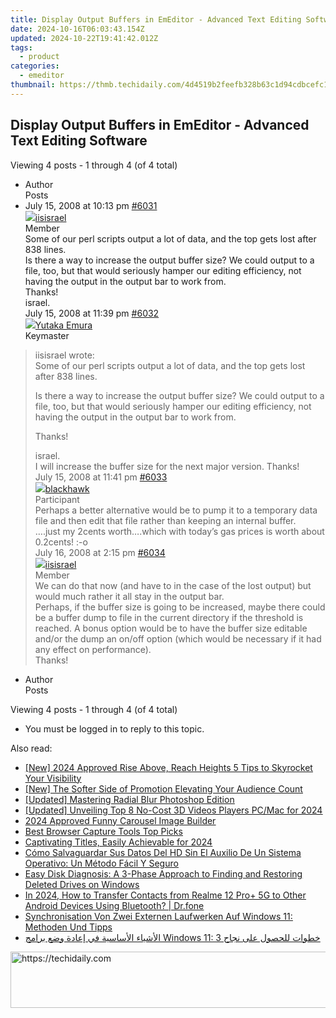 ```yaml
---
title: Display Output Buffers in EmEditor - Advanced Text Editing Software
date: 2024-10-16T06:03:43.154Z
updated: 2024-10-22T19:41:42.012Z
tags:
  - product
categories:
  - emeditor
thumbnail: https://thmb.techidaily.com/4d4519b2feefb328b63c1d94cdbcefc1487c835a8052a017be6091c495520e05.jpg
---
```


## Display Output Buffers in EmEditor - Advanced Text Editing Software

Viewing 4 posts - 1 through 4 (of 4 total)

* Author  
Posts
* July 15, 2008 at 10:13 pm [#6031](https://tools.techidaily.com/emeditor/products/)  
[![](https://secure.gravatar.com/avatar/8bf40fd046e10dfd445d21eb0b0d8d93?s=80&d=identicon&r=g)iisisrael](https://www.emeditor.com/forums/users/iisisrael/ "View iisisrael's profile")  
Member  
Some of our perl scripts output a lot of data, and the top gets lost after 838 lines.  
 Is there a way to increase the output buffer size? We could output to a file, too, but that would seriously hamper our editing efficiency, not having the output in the output bar to work from.  
 Thanks!  
 israel.  
July 15, 2008 at 11:39 pm [#6032](https://tools.techidaily.com/emeditor/products/)  
[![](https://secure.gravatar.com/avatar/a0a6377144ed3636f985d87303f65ed2?s=80&d=identicon&r=g)Yutaka Emura](https://www.emeditor.com/forums/users/yemura/ "View Yutaka Emura's profile")  
Keymaster  
> iisisrael wrote:  
> Some of our perl scripts output a lot of data, and the top gets lost after 838 lines.  
>  
> Is there a way to increase the output buffer size? We could output to a file, too, but that would seriously hamper our editing efficiency, not having the output in the output bar to work from.  
>  
> Thanks!  
>  
> israel.  
 I will increase the buffer size for the next major version. Thanks!  
July 15, 2008 at 11:41 pm [#6033](https://tools.techidaily.com/emeditor/products/)  
[![](https://secure.gravatar.com/avatar/b4950aabee55ce60ebda7305b22c354b?s=80&d=identicon&r=g)blackhawk](https://www.emeditor.com/forums/users/blackhawk/ "View blackhawk's profile")  
Participant  
Perhaps a better alternative would be to pump it to a temporary data file and then edit that file rather than keeping an internal buffer.  
 ….just my 2cents worth….which with today’s gas prices is worth about 0.2cents! :-o  
July 16, 2008 at 2:15 pm [#6034](https://tools.techidaily.com/emeditor/products/)  
[![](https://secure.gravatar.com/avatar/8bf40fd046e10dfd445d21eb0b0d8d93?s=80&d=identicon&r=g)iisisrael](https://www.emeditor.com/forums/users/iisisrael/ "View iisisrael's profile")  
Member  
We can do that now (and have to in the case of the lost output) but would much rather it all stay in the output bar.  
 Perhaps, if the buffer size is going to be increased, maybe there could be a buffer dump to file in the current directory if the threshold is reached. A bonus option would be to have the buffer size editable and/or the dump an on/off option (which would be necessary if it had any effect on performance).  
 Thanks!
* Author  
Posts

Viewing 4 posts - 1 through 4 (of 4 total)

* You must be logged in to reply to this topic.

<ins class="adsbygoogle"
     style="display:block"
     data-ad-format="autorelaxed"
     data-ad-client="ca-pub-7571918770474297"
     data-ad-slot="1223367746"></ins>

<ins class="adsbygoogle"
     style="display:block"
     data-ad-client="ca-pub-7571918770474297"
     data-ad-slot="8358498916"
     data-ad-format="auto"
     data-full-width-responsive="true"></ins>

<span class="atpl-alsoreadstyle">Also read:</span>
<div><ul>
<li><a href="https://youtube-web.techidaily.com/024-approved-rise-above-reach-heights-5-tips-to-skyrocket-your-visibility/"><u>[New] 2024 Approved Rise Above, Reach Heights 5 Tips to Skyrocket Your Visibility</u></a></li>
<li><a href="https://facebook-video-share.techidaily.com/new-the-softer-side-of-promotion-elevating-your-audience-count/"><u>[New] The Softer Side of Promotion Elevating Your Audience Count</u></a></li>
<li><a href="https://extra-approaches.techidaily.com/updated-mastering-radial-blur-photoshop-edition/"><u>[Updated] Mastering Radial Blur Photoshop Edition</u></a></li>
<li><a href="https://article-tips.techidaily.com/updated-unveiling-top-8-no-cost-3d-videos-players-pcmac-for-2024/"><u>[Updated] Unveiling Top 8 No-Cost 3D Videos Players PC/Mac for 2024</u></a></li>
<li><a href="https://some-techniques.techidaily.com/2024-approved-funny-carousel-image-builder/"><u>2024 Approved Funny Carousel Image Builder</u></a></li>
<li><a href="https://screen-mirroring-recording.techidaily.com/best-browser-capture-tools-top-picks/"><u>Best Browser Capture Tools Top Picks</u></a></li>
<li><a href="https://extra-information.techidaily.com/captivating-titles-easily-achievable-for-2024/"><u>Captivating Titles, Easily Achievable for 2024</u></a></li>
<li><a href="https://win-studio.techidaily.com/como-salvaguardar-sus-datos-del-hd-sin-el-auxilio-de-un-sistema-operativo-un-metodo-facil-y-seguro/"><u>Cómo Salvaguardar Sus Datos Del HD Sin El Auxilio De Un Sistema Operativo: Un Método Fácil Y Seguro</u></a></li>
<li><a href="https://win-studio.techidaily.com/easy-disk-diagnosis-a-3-phase-approach-to-finding-and-restoring-deleted-drives-on-windows/"><u>Easy Disk Diagnosis: A 3-Phase Approach to Finding and Restoring Deleted Drives on Windows</u></a></li>
<li><a href="https://android-transfer.techidaily.com/in-2024-how-to-transfer-contacts-from-realme-12-proplus-5g-to-other-android-devices-using-bluetooth-drfone-by-drfone-transfer-from-android-transfer-from-android/"><u>In 2024, How to Transfer Contacts from Realme 12 Pro+ 5G to Other Android Devices Using Bluetooth? | Dr.fone</u></a></li>
<li><a href="https://win-studio.techidaily.com/synchronisation-von-zwei-externen-laufwerken-auf-windows-11-methoden-und-tipps/"><u>Synchronisation Von Zwei Externen Laufwerken Auf Windows 11: Methoden Und Tipps</u></a></li>
<li><a href="https://win-studio.techidaily.com/alashyaaa-alasasya-fy-iaaada-odaa-bramg-windows-11-3-khtoat-llhsol-aal-ngah/"><u>الأشياء الأساسية في إعادة وضع برامج Windows 11: 3 خطوات للحصول على نجاح</u></a></li>
</ul></div>

<!-- affiliate ads begin -->
<a href="https://dhgate.sjv.io/c/5597632/1175223/12108" target="_top" id="1175223">
  <img src="//a.impactradius-go.com/display-ad/12108-1175223" border="0" alt="https://techidaily.com" width="728" height="90"/>
</a>
<img height="0" width="0" src="https://dhgate.sjv.io/i/5597632/1175223/12108" style="position:absolute;visibility:hidden;" border="0" />
<!-- affiliate ads end -->

